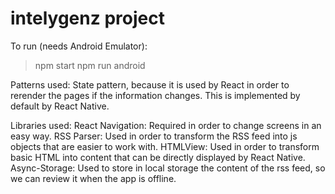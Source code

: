 # intelygenz project

To run (needs Android Emulator):

> npm start
> npm run android

Patterns used:
State pattern, because it is used by React in order to rerender the pages if the information changes. This is implemented by default by React Native.

Libraries used:
React Navigation: Required in order to change screens in an easy way.
RSS Parser: Used in order to transform the RSS feed into js objects that are easier to work with.
HTMLView: Used in order to transform basic HTML into content that can be directly displayed by React Native.
Async-Storage: Used to store in local storage the content of the rss feed, so we can review it when the app is offline.
